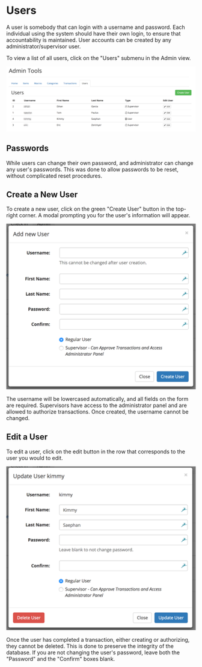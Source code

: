 # Users

A user is somebody that can login with a username and password. Each individual using the system should have their own login, to ensure that accountability is maintained. User accounts can be created by any administrator/supervisor user.

To view a list of all users, click on the "Users" submenu in the Admin view.

![](../.gitbook/assets/admin-user-list.png)

## Passwords

While users can change their own password, and administrator can change any user's passwords. This was done to allow passwords to be reset, without complicated reset procedures.

## Create a New User

To create a new user, click on the green "Create User" button in the top-right corner. A modal prompting you for the user's information will appear.

![](../.gitbook/assets/admin-user-create.png)

The username will be lowercased automatically, and all fields on the form are required. Supervisors have access to the administrator panel and are allowed to authorize transactions. Once created, the username cannot be changed.

## Edit a User

To edit a user, click on the edit button in the row that corresponds to the user you would to edit.

![](../.gitbook/assets/admin-user-update.png)

Once the user has completed a transaction, either creating or authorizing, they cannot be deleted. This is done to preserve the integrity of the database. If you are not changing the user's password, leave both the "Password" and the "Confirm" boxes blank.

